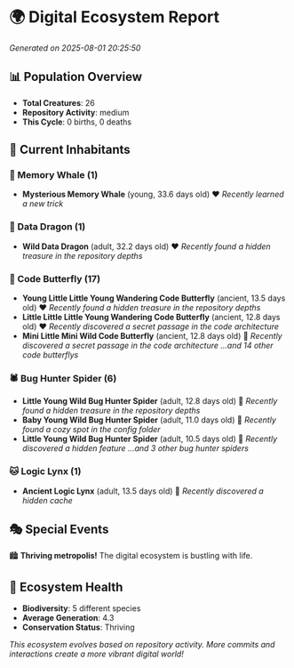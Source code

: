 # 🌍 Digital Ecosystem Report
*Generated on 2025-08-01 20:25:50*

## 📊 Population Overview
- **Total Creatures**: 26
- **Repository Activity**: medium
- **This Cycle**: 0 births, 0 deaths

## 👥 Current Inhabitants

### 🐋 Memory Whale (1)
- **Mysterious Memory Whale** (young, 33.6 days old) ❤️
  *Recently learned a new trick*

### 🐉 Data Dragon (1)
- **Wild Data Dragon** (adult, 32.2 days old) ❤️
  *Recently found a hidden treasure in the repository depths*

### 🦋 Code Butterfly (17)
- **Young Little Little Young Wandering Code Butterfly** (ancient, 13.5 days old) ❤️
  *Recently found a hidden treasure in the repository depths*
- **Little Little Little Young Wandering Code Butterfly** (ancient, 12.8 days old) ❤️
  *Recently discovered a secret passage in the code architecture*
- **Mini Little Mini Wild Code Butterfly** (ancient, 12.8 days old) 💛
  *Recently discovered a secret passage in the code architecture*
  *...and 14 other code butterflys*

### 🕷️ Bug Hunter Spider (6)
- **Little Young Wild Bug Hunter Spider** (adult, 12.8 days old) 💛
  *Recently found a hidden treasure in the repository depths*
- **Baby Young Wild Bug Hunter Spider** (adult, 11.0 days old) 💛
  *Recently found a cozy spot in the config folder*
- **Little Young Wild Bug Hunter Spider** (adult, 10.5 days old) 💛
  *Recently discovered a hidden feature*
  *...and 3 other bug hunter spiders*

### 🐱 Logic Lynx (1)
- **Ancient Logic Lynx** (adult, 13.5 days old) 💚
  *Recently discovered a hidden cache*

## 🎭 Special Events

🏙️ **Thriving metropolis!** The digital ecosystem is bustling with life.

## 🔬 Ecosystem Health
- **Biodiversity**: 5 different species
- **Average Generation**: 4.3
- **Conservation Status**: Thriving

*This ecosystem evolves based on repository activity. More commits and interactions create a more vibrant digital world!*